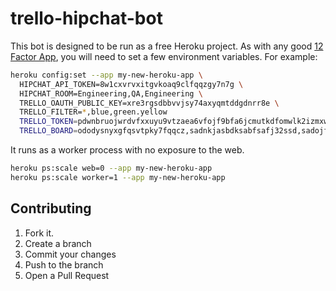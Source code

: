trello-hipchat-bot
==================

This bot is designed to be run as a free Heroku project. As with any good [12 Factor App](http://www.12factor.net/config), you will need to set a few environment variables. For example:

```bash
heroku config:set --app my-new-heroku-app \
  HIPCHAT_API_TOKEN=8w1cxvrvxitgvkoaq9clfqqzgy7n7g \
  HIPCHAT_ROOM=Engineering,QA,Engineering \
  TRELLO_OAUTH_PUBLIC_KEY=xre3rgsdbbvvjsy74axyqmtddgdnrr8e \
  TRELLO_FILTER=*,blue,green.yellow
  TRELLO_TOKEN=pdwnbruojwrdvfxxuyu9vtzaea6vfojf9bfa6jcmutkdfomwlk2izmxwnvdcwgkv \
  TRELLO_BOARD=ododysnyxgfqsvtpky7fqqcz,sadnkjasbdksabfsafj32ssd,sadojfsdoerwogioj43
```

It runs as a worker process with no exposure to the web.

```bash
heroku ps:scale web=0 --app my-new-heroku-app
heroku ps:scale worker=1 --app my-new-heroku-app
```

Contributing
------------

1. Fork it.
2. Create a branch
3. Commit your changes
4. Push to the branch
5. Open a Pull Request
